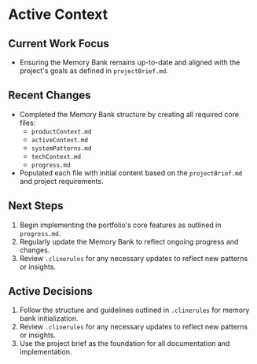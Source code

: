 # Active Context

## Current Work Focus

- Ensuring the Memory Bank remains up-to-date and aligned with the project's goals as defined in `projectBrief.md`.

## Recent Changes

- Completed the Memory Bank structure by creating all required core files:
  - `productContext.md`
  - `activeContext.md`
  - `systemPatterns.md`
  - `techContext.md`
  - `progress.md`
- Populated each file with initial content based on the `projectBrief.md` and project requirements.

## Next Steps

1. Begin implementing the portfolio's core features as outlined in `progress.md`.
2. Regularly update the Memory Bank to reflect ongoing progress and changes.
3. Review `.clinerules` for any necessary updates to reflect new patterns or insights.

## Active Decisions

1. Follow the structure and guidelines outlined in `.clinerules` for memory bank initialization.
2. Review `.clinerules` for any necessary updates to reflect new patterns or insights.
3. Use the project brief as the foundation for all documentation and implementation.
